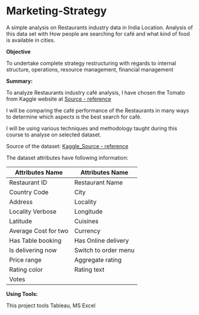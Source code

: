 # Marketing-Strategy


A simple analysis on Restaurants industry data in India Location. Analysis of this data set with How people are searching for café and what kind of food is available in cities.



**Objective**


To undertake complete strategy restructuring with regards to internal structure, operations, resource management, financial management



**Summary:**

To analyze Restaurants industry café analysis, I have chosen the Tomato from Kaggle website at [Source - reference](https://www.kaggle.com/)






I will be comparing the café performance of the Restaurants in many ways to determine which aspects is the best search for café.

I will be using various techniques and methodology taught during this course to analyse on selected dataset.


Source of the dataset: [Kaggle_Source - reference](https://www.kaggle.com/)

The dataset attributes have following information:


Attributes Name | Attributes Name |
----------------|-----------------|
Restaurant ID | Restaurant Name |
Country Code | City	|
Address | Locality	|
Locality Verbose | Longitude	|
Latitude | Cuisines	|
Average Cost for two | Currency	|
Has Table booking | Has Online delivery	|
Is delivering now | Switch to order menu	|
Price range | Aggregate rating	|
Rating color | Rating text	|
Votes	|		|


**Using Tools:**

This project tools Tableau, MS Excel














































